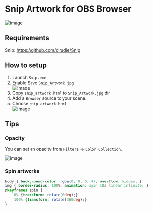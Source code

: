 # Snip Artwork for OBS Browser


	
![image](https://user-images.githubusercontent.com/11992915/93876166-5163fc80-fd11-11ea-9606-e2c16cd8be53.png)

## Requirements
Snip: https://github.com/dlrudie/Snip

## How to setup
1. Launch `Snip.exe`
1. Enable Save `Snip_Artwork.jpg` <br> ![image](https://user-images.githubusercontent.com/11992915/93876265-87a17c00-fd11-11ea-9035-b318e5e85785.png)
1. Copy `snip_artwork.html` to `Snip_Artwork.jpg` dir
1. Add a `Browser` source to your scene.
1. Choose `snip_artwork.html` <br> ![image](https://user-images.githubusercontent.com/11992915/93851587-5dd55e80-fceb-11ea-85d6-d81eda89abe3.png)

## Tips

### Opacity
You can set an opacity from `Filters` -> `Color Collection`.

![image](https://user-images.githubusercontent.com/11992915/93851806-c15f8c00-fceb-11ea-8bd7-113728089dd5.png)

### Spin artworks

```css
body { background-color: rgba(0, 0, 0, 0); overflow: hidden; }
img { border-radius: 100%; animation: spin 10s linear infinite; }
@keyframes spin {
	0% {transform: rotate(0deg);}
	100% {transform: rotate(360deg);}
}
```
